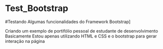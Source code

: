 # Test_Bootstrap 
#Testando Algumas funcionalidades do Framework Bootstrap]

Criando um exemplo de portifólio pessoal de estudante de desenvolvimento
Basicamente Estou apenas utilizando HTML e CSS e o bootstrap para gerar interação na página

